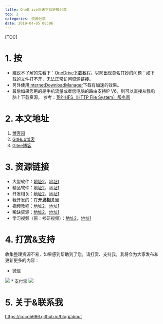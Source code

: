 ```yaml
---
title: OneDrive高速下载链接分享
top: 1
categories: 资源分享
date: 2019-04-05 08:06
---
```

[TOC]

# 1. 按
* 建议不了解的先看下：[OneDrive下载教程](https://www.cnblogs.com/coco56/p/11161530.html)，以防出现莫名其妙的问题：如下载的文件打不开，无法正常访问资源链接。
* 另外使用[InternetDownloadManager](https://blog.csdn.net/COCO56/article/details/102529329)下载有加速的效果。
* 最后如果您用的是手机流量或者您电脑的路由支持IP V6，则可以直接从我电脑上下载资源。
参考：[我的HFS（HTTP File System）服务器](https://coco56.gitee.io/blog/hfs/)

# 2. 本文地址
1. [博客园](https://www.cnblogs.com/coco56/p/11223189.html)
2. [GitHub博客](https://coco5666.github.io/blog/OneDrive/)
3. [Gitee博客](https://coco56.gitee.io/blog/OneDrive/)

# 3. 资源链接
* 大型软件：[地址2](https://dabcoooacnz-my.sharepoint.com/:f:/g/personal/coco56_muabl_cn/EvrKsZbx7gdBinnkAQQb-bcBg9xyknqLdnBgd5G9cAWF4g?e=UrZT70)，[地址1](https://uinedu-my.sharepoint.com/:f:/g/personal/a19635_myoffice_site/EiYDxymeTBpMqMF9YfndrZkBPkwe_ltyPtKZ8Oifs3RQ1A?e=dPQkSW)
* 精品软件：[地址2](https://jxjjxy-my.sharepoint.com/:f:/g/personal/coco56_t_odmail_cn/Em0hJ5GN4j5OrhxIsxhMORgBVTboNdmQgDqIwgkLC80C5Q?e=3uY0Qu)，[地址1](https://acedidiaoacid-my.sharepoint.com/:f:/g/personal/coco56_msoffice_tw/EreRiFcEeA5Eg1DlOSnIXZsBLNrFfuQmOvpvmPl26TQ7BA?e=t4HEZ5)
* 开发相关：[地址2](https://jia666-my.sharepoint.com/:f:/g/personal/coco56_xkx_me/ErAxktjk7x5Pjay3V3ACfzABBkSKl9gSRwY6zKn248_uGQ?e=Y3bmID)，[地址1](https://acedidiaoacid-my.sharepoint.com/:f:/g/personal/coco56_msoffice_tw/EowxsJNEHjVGpNrpSoUvrUEBoWGAS42_hm2x2ak3juo71w?e=8Wkx80)
* 我开发的：在**开发相关**里
* 视频教程：[地址2](https://acedidiaoacid-my.sharepoint.com/:f:/g/personal/coco56_msoffice_tw/EiLPKvsltMFIuKTwwUxuvG4BgtXLzo6yj1KSGHfeLTmb6A)，[地址1](https://kimgkw2-my.sharepoint.com/:f:/g/personal/fx03_52ove_cf/Ele5oxb4g6xKg4zxbK4omC8B0Eua15qi5RHIo0dJVVPbjg?e=lgyXQI)
* 稀缺资源：[地址2](https://jia666-my.sharepoint.com/:f:/g/personal/coco56_xkx_me/EvOMgM4rSQFDmGQ_dqtIct0BTTCQH029vYtASjNDH7zlFA?e=0UpSep)，[地址1](https://acedidiaoacid-my.sharepoint.com/:f:/g/personal/coco56_msoffice_tw/EkjPTmgS2ANMuADvbmI4dIkBjfN_IIMoiXc44WWqLPcX0g?e=nZZlgc)
* 学习视频（原：考研视频）：[地址2](https://odobagg-my.sharepoint.com/:f:/g/personal/b3hscg2-0_od_obagg_com/EtUkjOy6qkBEoDMvo9tnpHkBtcDdNmoHHURX0v1J-j4b1g?e=Gr7u0f)，[地址1](https://uinedu-my.sharepoint.com/:f:/g/personal/a19635_myoffice_site/EiYDxymeTBpMqMF9YfndrZkBPkwe_ltyPtKZ8Oifs3RQ1A?e=dPQkSW)

# 4. 打赏&支持
收集整理资源不易，如果感到帮助到了您，请打赏、支持我，我将会为大家发布和更新更多的内容：
* 微信
<img src="https://i.loli.net/2019/07/06/5d20bb02a413d45586.png">
* 支付宝
<img src="https://i.loli.net/2019/07/06/5d20bb5b090cf90572.jpg">

# 5. 关于&联系我
https://coco5666.github.io/blog/about